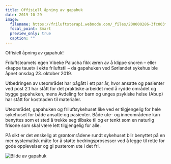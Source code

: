 ```yaml
---
title: Offisiell åpning av gapahuk
date: 2019-10-29
image:
  filename: https://friluftsterapi.webnode.com/_files/200000286-3fc003fc03/%C3%85pning%20av%20gapahuk%201.jpg 
  focal_point: Smart
  preview_only: true
  caption: ""
---
```


Offisiell åpning av gapahuk!

<!--more-->

Friluftsteamets egen Vibeke Palucha fikk æren av å klippe snoren – eller «kappe tauet» i ekte friluftstil – da gapahuken ved Sørlandet sykehus ble åpnet onsdag 23. oktober 2019. 

Utbedringen av uteområdet har pågått i ett par år, hvor ansatte og pasienter ved post 2.1 har stått for det praktiske arbeidet med å rydde området og bygge gapahuken, mens Avdeling for barn og unges psykiske helse (Abup) har stått for kostnaden til materialer.

Uteområdet, gapahuken og friluftsykehuset like ved er tilgjengelig for hele sykehuset for både ansatte og pasienter. Både ute- og inneområdene kan benyttes som et sted å trekke seg tilbake til og er tenkt som en naturlig frisone som skal være lett tilgjengelig for alle.

På sikt er det ønskelig at grøntområdene rundt sykehuset blir benyttet på en mer systematisk måte for å støtte bedringsprosesser ved å legge til rette for gode opplevelser og gi pusterom ute i det fri.

![Bilde av gapahuk](https://friluftsterapi.webnode.com/_files/200000286-3fc003fc03/%C3%85pning%20av%20gapahuk%201.jpg)